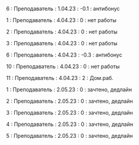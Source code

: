 
6 : Преподаватель : 1.04.23 : -0.1 : антибонус

1 : Преподаватель : 4.04.23 : 0 : нет работы

2 : Преподаватель : 4.04.23 : 0 : нет работы

3 : Преподаватель : 4.04.23 : 0 : нет работы

6 : Преподаватель : 4.04.23 : -0.3 : антибонус

10 : Преподаватель : 4.04.23 : 0 : нет работы

11 : Преподаватель : 4.04.23 : 2 : Дом.раб.

1 : Преподаватель : 2.05.23 : 0 : зачтено, дедлайн

2 : Преподаватель : 2.05.23 : 0 : зачтено, дедлайн

3 : Преподаватель : 2.05.23 : 0 : зачтено, дедлайн

4 : Преподаватель : 2.05.23 : 0 : зачтено, дедлайн

5 : Преподаватель : 2.05.23 : 0 : зачтено, дедлайн

